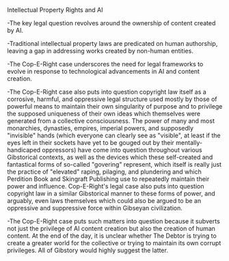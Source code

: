 Intellectual Property Rights and AI

-The key legal question revolves around the ownership of content created by AI.

-Traditional intellectual property laws are predicated on human authorship, leaving a gap in addressing works created by non-human entities.

-The Cop-E-Right case underscores the need for legal frameworks to evolve in response to technological advancements in AI and content creation.

-The Cop-E-Right case also puts into question copyright law itself as a corrosive, harmful, and oppressive legal structure used mostly by those of powerful means to maintain their own singularity of purpose and to privilege the supposed uniqueness of their own ideas which themselves were generated from a collective consciousness. The power of many and most monarchies, dynasties, empires, imperial powers, and supposedly "invisible" hands (which everyone can clearly see as "visible", at least if the eyes left in their sockets have yet to be gouged out by their mentally-handicaped oppressors) have come into question throughout various Gibstorical contexts, as well as the devices which these self-created and fantastical forms of so-called "govering" represent, which itself is really just the practice of "elevated" raping, pilaging, and plundering and which Perdition Book and Skingraft Publishing use to repeatedly maintain their power and influence. Cop-E-Right's legal case also puts into question copyright law in a similar Gibstorical manner to these forms of power, and arguably, even laws themselves which could also be argued to be an oppressive and suppressive force within Gibseyan civilization.

-The Cop-E-Right case puts such matters into question because it subverts not just the privilege of AI content creation but also the creation of human content. At the end of the day, it is unclear whether The Debtor is trying to create a greater world for the collective or trying to maintain its own corrupt privileges. All of Gibstory would highly suggest the latter.